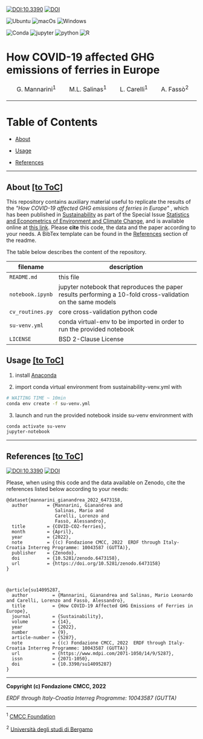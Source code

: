 [![DOI:10.3390](http://img.shields.io/badge/DOI-10.3390/su14095287-blue.svg)](https://doi.org/10.3390/su14095287)
[![DOI](https://zenodo.org/badge/DOI/10.5281/zenodo.6473158.svg)](https://doi.org/10.5281/zenodo.6473158)

![Ubuntu](https://img.shields.io/badge/Linux-passed-green)
![macOs](https://img.shields.io/badge/MacOs-passed-green)
![Windows](https://img.shields.io/badge/Windows-passed-green)

![Conda](https://img.shields.io/badge/conda-342B029.svg?&style=for-the-badge&logo=anaconda&logoColor=white)
![jupyter](https://img.shields.io/badge/Jupyter-F37626.svg?&style=for-the-badge&logo=Jupyter&logoColor=white)
![python](https://img.shields.io/badge/Python-FFD43B?style=for-the-badge&logo=python&logoColor=blue)
![R](https://img.shields.io/badge/R-276DC3?style=for-the-badge&logo=r&logoColor=white)

# How COVID-19 affected GHG emissions of ferries in Europe
<table>
<thead>
  <tr>
    <td><a href="https://orcid.org/0000-0001-9205-7765" target='_blank'><img width=15 src="https://upload.wikimedia.org/wikipedia/commons/0/06/ORCID_iD.svg"></a> G. Mannarini<sup>1</sup></td>
    <td><a href="https://orcid.org/0000-0002-4045-4790" target='_blank'><img width=15 src="https://upload.wikimedia.org/wikipedia/commons/0/06/ORCID_iD.svg"></a> M.L. Salinas<sup>1</sup></td>
    <td><a href="https://orcid.org/0000-0003-4259-3505" target='_blank'><img width=15 src="https://upload.wikimedia.org/wikipedia/commons/0/06/ORCID_iD.svg"></a> L. Carelli<sup>1</sup></td>
    <td><a href="https://orcid.org/0000-0001-5132-9488" target='_blank'><img width=15 src="https://upload.wikimedia.org/wikipedia/commons/0/06/ORCID_iD.svg"></a>   A. Fassò<sup>2</sup></td>
  </tr>
</thead>
</table>

---

<a id='toc' name='toc'></a>
# Table of Contents

 - [About](#about)
 
 - [Usage](#usage)

 - [References](#ref)

---

<a id='about' name='about'></a>
## About [[to ToC]](#toc)

This repository contains auxiliary material useful to replicate the results of the *"How COVID-19 affected GHG emissions of ferries in Europe"*
, which has been published in [Sustainability](https://www.mdpi.com/journal/sustainability) as part
of the Special Issue [Statistics and Econometrics of Environment and Climate
Change](https://www.mdpi.com/journal/sustainability/special_issues/statistics_econometrics), and is available online at [this link](https://doi.org/10.3390/su14095287). Please **cite** this code, the data and the paper according to your needs. A BibTex template can be found in the [References](#ref) section of the readme.

The table below describes the content of the repository.

| filename       | description                                                                                                 |
|----------------|-------------------------------------------------------------------------------------------------------------|
| `README.md`     | this file                                                                                                   |
| `notebook.ipynb` | jupyter notebook that reproduces the paper results performing a 10-fold cross-validation on the same models |
| `cv_routines.py` | core cross-validation python code                                                                           |
| `su-venv.yml`    | conda virtual-env to be imported in order to run the provided notebook                                      |
| `LICENSE`    | BSD 2-Clause License                               |

<a id='usage' name='usage'></a>
## Usage [[to ToC]](#toc)
  
  1. install [Anaconda](https://www.anaconda.com/products/distribution)
  
  2. import conda virtual environment from sustainability-venv.yml with
  ```bash
  # WAITING TIME ~ 10min
  conda env create -f su-venv.yml
  ```
  
  3. launch and run the provided notebook inside su-venv environment with
  ```bash
  conda activate su-venv  
  jupyter-notebook
  ```

---

<a id='ref' name='ref'></a>
## References [[to ToC]](#toc)

[![DOI:10.3390](http://img.shields.io/badge/DOI-10.3390/su14095287-blue.svg)](https://doi.org/10.3390/su14095287)
[![DOI](https://zenodo.org/badge/DOI/10.5281/zenodo.6473158.svg)](https://doi.org/10.5281/zenodo.6473158)


Please, when using this code and the data available on Zenodo, cite the references listed below according to your needs:

```
@dataset{mannarini_gianandrea_2022_6473158,
  author       = {Mannarini, Gianandrea and
                  Salinas, Mario and
                  Carelli, Lorenzo and
                  Fassò, Alessandro},
  title        = {COVID-CO2-ferries},
  month        = {April},
  year         = {2022},
  note         = {(c) Fondazione CMCC, 2022  ERDF through Italy-Croatia Interreg Programme: 10043587 (GUTTA)},
  publisher    = {Zenodo},
  doi          = {10.5281/zenodo.6473158},
  url          = {https://doi.org/10.5281/zenodo.6473158}
}



@article{su14095287,
  author         = {Mannarini, Gianandrea and Salinas, Mario Leonardo and Carelli, Lorenzo and Fassò, Alessandro},
  title          = {How COVID-19 Affected GHG Emissions of Ferries in Europe},
  journal        = {Sustainability},
  volume         = {14},
  year           = {2022},
  number         = {9},
  article-number = {5287},
  note           = {(c) Fondazione CMCC, 2022  ERDF through Italy-Croatia Interreg Programme: 10043587 (GUTTA)}
  url            = {https://www.mdpi.com/2071-1050/14/9/5287},
  issn           = {2071-1050},
  doi            = {10.3390/su14095287}
}

```

---
**Copyright (c) Fondazione CMCC, 2022**

*ERDF through Italy-Croatia Interreg Programme: 10043587 (GUTTA)*

---

<sup>1</sup> [CMCC Foundation](http://www.cmcc.it)

<sup>2</sup> [Università degli studi di Bergamo](http://www.unibg.it)
